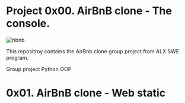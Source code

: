# Project 0x00. AirBnB clone - The console.

![hbnb](https://github.com/Osilaja78/AirBnB_clone/assets/105312707/593532d1-2eb4-41d7-9fa7-bdf4a7cba5a2)

This repositroy contains the AirBnb clone group project from ALX SWE program.

Group project Python OOP

# 0x01. AirBnB clone - Web static
